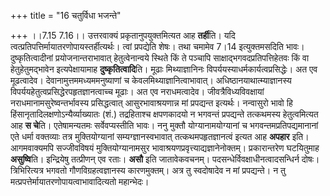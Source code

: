 +++
title = "16 चतुर्विधा भजन्ते"

+++
।।7.15 7.16।। उत्तरवाक्यं प्रकृतानुपयुक्तमित्यत आह **तर्ही**ति। यदि
त्वत्प्रतिपत्तिर्मायातरणोपायस्तर्हीत्यर्थः। त्वां प्रपद्येति शेषः। तथा
चमामेव 7।14 इत्युक्तमसदिति भावः। दुष्कृतित्वादीनां प्रयोजनान्तराभावात्
हेतुत्वेनान्वये स्थिते किं ते पञ्चापि साक्षाद्भगवदप्रतिपत्तिहेतवः किं वा
हेतुहेतुमद्भावेन इत्यपेक्षायामाह **दुष्कृतित्वादि**ति। मूढाः
मिथ्याज्ञानिनः विपर्ययस्याधर्मकार्यत्वप्रसिद्धेः। अत एव मूढत्वादेव।
देवानामुत्तममध्यममनुष्याणां च केवलमिथ्याज्ञानित्वाभावात्।
अधिष्ठानयाथात्म्याज्ञानस्य विपर्ययहेतुत्वप्रसिद्धेरपहृतज्ञानत्वाच्च
मूढाः। अत एव नराधमत्वादेव। जीवत्रैविध्यविवक्षायां
नराधमानामसुरेष्वन्तर्भावस्य प्रसिद्धत्वात् आसुरभावाश्रयणान्न मां
प्रपद्यन्त इत्यर्थः। नन्वासुरो भावो हि
हिंसानृतादिलक्षणोऽन्यैर्व्याख्यातः (शं.) तद्रहिताश्च क्षपणकादयो न
भगवन्तं प्रपद्यन्ते तत्कथमस्य हेतुत्वमित्यत आह **स चे**ति। एतेषामन्यतमः
सर्वेवप्यस्तीति भावः। ननु मुक्तौ योग्यानामयोग्यानां च
भगवन्तमप्रतिपद्यमानानां एते धर्मा वक्तव्याः तत्र मुक्तियोग्यानां
सम्यग्ज्ञानस्वभावात् तत्कथमपहृतज्ञानत्वं इत्यत आह **अपहार** इति।
आगमवाक्यमपि सज्जीवविषयं मुक्तियोग्यानामसुर
भावाश्रयणप्रवृत्त्याद्यज्ञानेनोक्तम्। प्रकारान्तरेण घटयितुमाह
**असुष्वि**ति। इन्द्रियेषु तत्प्रीणन् एव रताः। **असौ** इति जातावेकवचनम्।
पदसन्धेर्विवक्षाधीनत्वादसन्धिर्न दोषः। त्रिभिरित्यत्र भगवतो
गौणविग्रहत्वज्ञानस्य कारणमुक्तम्। अत्र तु स्वदोषादेव न मां प्रपद्यन्ते।
न तु मत्प्रपत्तेर्मायातरणोपायत्वाभावादित्यतो महान्भेदः।
